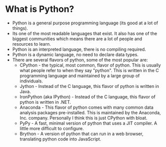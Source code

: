# What is Python?

- Python is a general purpose programming language (its good at a lot of things).
- Its one of the most readable languages that exist. It also has one of the biggest communities
which means there are a lot of people and resources to learn.
- Python is an interpreted language, there is no compiling required.
- Python is a dynamic language, no need to declare data types.
- There are several flavors of python, some of the most popular are:
    - CPython - the typical, most common, flavor of python. This is usually what people refer to when they say "python". 
      This is written in the C programming language and maintained by a large group of individuals.
    - Jython - Instead of the C language, this flavor of python is written in Java.
    - IronPython (aka IPython) - Instead of the C language, this flavor of python is written in .NET.
    - Anaconda - This flavor of python comes with many common data analysis packages pre-installed. This is maintained by
    the Anaconda, Inc. company. Personally I think this is just CPython with bloat.
    - PyPy - A fast, minimal version of python that uses a JIT compiler. A little more difficult to configure.
    - Brython - A version of python that can run in a web browser, translating python code into JavaScript.
